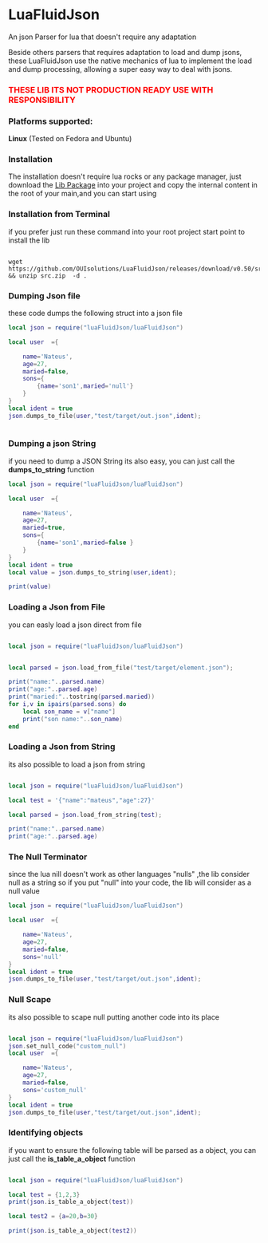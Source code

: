# LuaFluidJson
An json Parser for lua that doesn't require any adaptation


Beside others parsers that requires adaptation to load and dump jsons, these LuaFluidJson use 
the native mechanics of lua to implement the load and dump processing, allowing a super easy way
to deal with jsons.

<h3 style="color:red;">THESE LIB ITS NOT PRODUCTION READY USE WITH RESPONSIBILITY</h3>

### Platforms supported: 
**Linux** (Tested on Fedora and Ubuntu)

### Installation
The installation doesn't require lua rocks or any package manager, just download the
[Lib Package](https://github.com/OUIsolutions/LuaFluidJson/releases/download/v0.50/src.zip) into your project and copy the internal content in the root of your main,and you can start using 

### Installation from Terminal 
if you prefer just run these command into your root project start point to install  the lib 
~~~shell

wget https://github.com/OUIsolutions/LuaFluidJson/releases/download/v0.50/src.zip  && unzip src.zip  -d . 
~~~



### Dumping Json file
these code dumps the following struct into a json file 
```lua
local json = require("luaFluidJson/luaFluidJson")

local user  ={

    name='Nateus',
    age=27,
    maried=false,
    sons={
        {name='son1',maried='null'}
    }
}
local ident = true
json.dumps_to_file(user,"test/target/out.json",ident);
 
```

### Dumping a json String 
if you need to dump a JSON String its also easy, you can just call the **dumps_to_string** function 

```lua 
local json = require("luaFluidJson/luaFluidJson")

local user  ={

    name='Nateus',
    age=27,
    maried=true,
    sons={
        {name='son1',maried=false }
    }
}
local ident = true
local value = json.dumps_to_string(user,ident);

print(value)
```

### Loading a Json from File 
you can easly load a json direct from file
```lua

local json = require("luaFluidJson/luaFluidJson")


local parsed = json.load_from_file("test/target/element.json");

print("name:"..parsed.name)
print("age:"..parsed.age)
print("maried:"..tostring(parsed.maried))
for i,v in ipairs(parsed.sons) do
    local son_name = v["name"]
    print("son name:"..son_name)
end
```
### Loading a Json from String 
its also possible to load a json from string 

```lua

local json = require("luaFluidJson/luaFluidJson")

local test = '{"name":"mateus","age":27}'

local parsed = json.load_from_string(test);

print("name:"..parsed.name)
print("age:"..parsed.age)

```
### The Null Terminator
since the lua nill doesn't work as other languages "nulls" ,the lib consider null as a string 
so if you put "null" into your code, the lib will consider as a null value

```lua 
local json = require("luaFluidJson/luaFluidJson")

local user  ={

    name='Nateus',
    age=27,
    maried=false,
    sons='null'
}
local ident = true
json.dumps_to_file(user,"test/target/out.json",ident);
```
### Null Scape
its also possible to scape null putting another code into its place 

```lua 

local json = require("luaFluidJson/luaFluidJson")
json.set_null_code("custom_null")
local user  ={

    name='Nateus',
    age=27,
    maried=false,
    sons='custom_null'
}
local ident = true
json.dumps_to_file(user,"test/target/out.json",ident);
```

### Identifying objects
if you want to ensure the following table will be parsed as a object, you can just call the 
**is_table_a_object** function

```lua 

local json = require("luaFluidJson/luaFluidJson")

local test = {1,2,3}
print(json.is_table_a_object(test))

local test2 = {a=20,b=30}

print(json.is_table_a_object(test2))

```
